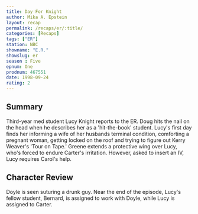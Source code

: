 ```yaml
---
title: Day For Knight
author: Mika A. Epstein
layout: recap
permalink: /recaps/er/:title/
categories: [Recaps]
tags: ["ER"]
station: NBC
showname: "E.R."
showslug: er
season : Five  
epnum: One  
prodnum: 467551    
date: 1998-09-24  
rating: 2  
---
```


## Summary  
  
Third-year med student Lucy Knight reports to the ER. Doug hits the nail on the head when he describes her as a 'hit-the-book' student. Lucy's first day finds her informing a wife of her husbands terminal condition, comforting a pregnant woman, getting locked on the roof and trying to figure out Kerry Weaver's 'Tour on Tape.' Greene extends a protective wing over Lucy, who's forced to endure Carter's irritation. However, asked to insert an IV, Lucy requires Carol's help.

## Character Review  
  
Doyle is seen suturing a drunk guy. Near the end of the episode, Lucy's fellow student, Bernard, is assigned to work with Doyle, while Lucy is assigned to Carter.
